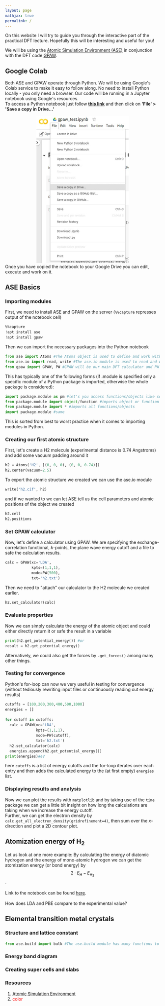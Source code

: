 ```yaml
---
layout: page
mathjax: true 
permalink: /
---
```


On this website I will try to guide you through the interactive part of the practical DFT lecture. Hopefully this will be interesting and useful for you!

We will be using the [Atomic Simulation Environment (ASE)](https://wiki.fysik.dtu.dk/ase/) in conjunction with the DFT code [GPAW](https://wiki.fysik.dtu.dk/gpaw/index.html).

## Google Colab ##
Both ASE and GPAW operate through Python. We will be using Google's Colab service to make it easy to follow along. No need to install Python 
locally - you only need a browser. Our code will be running in a Jupyter notebook using Google's resources.<br/>
To access a Python notebook just follow [**this link**](https://colab.research.google.com/drive/1mofb8yD9rcwVFlBnwkrMf2rx3E1Pru6u) and then click on <b>'File' > 'Save a copy in Drive...'</b>
<center><img src="Images/colab.jpeg" alt="Google Colab: Copying a Python notebook to your Google Drive" style="width: 300px;"/><br/>
</center>
Once you have copied the notebook to your Google Drive you can edit, execute and work on it.

## ASE Basics ##

### Importing modules ###
First, we need to install ASE and GPAW on the server (`%%capture` represses output of the notebook cell)
```bash
%%capture
!apt install ase
!apt install gpaw
```
Then we can import the necessary packages into the Python notebook
```python
from ase import Atoms #The Atoms object is used to define and work with atomic structure in ASE 
from ase.io import read, write #The ase.io module is used to read and write crystal/molecular structure files
from gpaw import GPAW, PW #GPAW will be our main DFT calculator and PW is the plane wave mode
```
This has typically one of the following forms (if .module is specified only a specific module of a Python package is imported, otherwise the whole package is considered):
```python
import package.module as pm #let's you access functions/objects like so: pm.function
from package.module import object/function #imports object or function from package.module
from package.module import * #imports all functions/objects
import package.module #same
```
This is sorted from best to worst practice when it comes to importing modules in Python.

### Creating our first atomic structure ###
First, let's create a H2 molecule (experimental distance is 0.74 Angstroms) and add some vacuum padding around it
```python
h2 = Atoms('H2', [(0, 0, 0), (0, 0, 0.74)])
h2.center(vacuum=2.5)
```
To export the atomic structure we created we can use the ase.io module
```python
write('h2.cif', h2)
```
and if we wanted to we can let ASE tell us the cell parameters and atomic positions of the object we created
```python
h2.cell
h2.positions
```
### Set GPAW calculator ###
Now, let's define a calculator using GPAW. We are specifying the exchange-correlation functional, *k*-points, the plane wave energy cutoff and a file to safe the calculation results.
```python
calc = GPAW(xc='LDA', 
            kpts=(1,1,1), 
            mode=PW(500), 
            txt='h2.txt')
```
Then we need to "attach" our calculator to the H2 molecule we created earlier.
```python
h2.set_calculator(calc)
```
### Evaluate properties ###
Now we can simply calculate the energy of the atomic object and could either directly return it or safe the result in a variable
```python
print(h2.get_potential_energy()) #or
result = h2.get_potential_energy()
```
Alternatively, we could also get the forces by `.get_forces()` among many other things.

### Testing for convergence ###
Python's for-loop can now we very useful in testing for convergence (without tediously rewriting input files or continuously reading out energy results)
```python
cutoffs = [100,200,300,400,500,1000]
energies = []

for cutoff in cutoffs:
  calc = GPAW(xc='LDA', 
              kpts=(1,1,1), 
              mode=PW(cutoff), 
              txt='h2.txt')
  h2.set_calculator(calc)
  energies.append(h2.get_potential_energy())
print(energies)#eV
```
here `cutoffs` is a list of energy cutoffs and the for-loop iterates over each entry and then adds the calculated energy to the (at first empty) `energies` list.

### Displaying results and analysis ###
Now we can plot the results with `matplotlib` and by taking use of the `time` package we can get a little bit insight on how long the calculations 
are taking when we increase the energy cutoff.<br/>
Further, we can get the electron density by `calc.get_all_electron_density(gridrefinement=4)`, then sum over the *x*-direction and plot a 2D contour plot.

## Atomization energy of H<sub>2</sub> ##
Let us look at one more example: By calculating the energy of diatomic hydrogen and the energy of mono-atomic hydrogen we can get the atomization 
energy (or bond energy) by $$2\cdot E_\mathrm{H}-E_{\mathrm{H}_2}$$.<br/><br/>
Link to the notebook can be found [here](https://colab.research.google.com/drive/1zrGfh1BvjIFZr53jAGF6EVnQhUd_tATG).<br/><br/>
How does LDA and PBE compare to the experimental value?

## Elemental transition metal crystals ##

### Structure and lattice constant ###

```python
from ase.build import bulk #The ase.build module has many functions to generate solids and molecules - very handy!
```

### Energy band diagram ###

### Creating super cells and slabs ###

### Resources ###

1. [Atomic Simulation Environment](https://wiki.fysik.dtu.dk/ase/)
2. <font color="red">color</font>